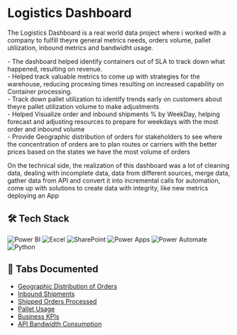 # Logistics Dashboard

The Logistics Dashboard is a real world data project where i worked with a company to fulfill theyre general metrics needs, orders volume, pallet utilization, inbound metrics and bandwidht usage. <p> - The dashboard helped identify containers out of SLA to track down what happened, resulting on revenue.<br> - Helped track valuable metrics to come up with strategies for the warehouse, reducing procesing times resulting on increased capability on Container processing. <br> - Track down pallet utilization to identify trends early on customers about theyre pallet utilization volume to make adjustments <br> - Helped Visualize order and inbound shipments %  by WeekDay, helping forecast and adjusting resources to prepare for weekdays with the most order and inbound volume <br> - Provide Geographic distribution of orders for stakeholders to see where the concentration of orders are to plan routes or carriers with the better prices based on the states we have the most volume of orders 
<p>
On the technical side, the realization of this dashboard was a lot of cleaning data, dealing with incomplete data, data from different sources, merge data, gather data from API and convert it into incremental calls for automation, come up with solutions to create data with integrity, like new metrics deploying an App 

## 🛠️ Tech Stack

![Power BI](https://img.shields.io/badge/Power%20BI-F2C811?logo=powerbi&logoColor=white&style=for-the-badge)
![Excel](https://img.shields.io/badge/Excel-217346?logo=microsoftexcel&logoColor=white&style=for-the-badge)
![SharePoint](https://img.shields.io/badge/SharePoint-0078D4?logo=microsoftsharepoint&logoColor=white&style=for-the-badge)
![Power Apps](https://img.shields.io/badge/Power%20Apps-742774?logo=powerapps&logoColor=white&style=for-the-badge)
![Power Automate](https://img.shields.io/badge/Power%20Automate-0066FF?logo=powerautomate&logoColor=white&style=for-the-badge)
![Python](https://img.shields.io/badge/Python-3776AB?logo=python&logoColor=white&style=for-the-badge)

## 📑 Tabs Documented
- [Geographic Distribution of Orders](Dashboard%20Tabs/Geographic%20Distribution%20of%20Orders%20Tab.md)
- [Inbound Shipments](Dashboard%20Tabs/Inbound%20Shipments%20Tab.md)
- [Shipped Orders Processed](Dashboard%20Tabs/Shipped%20Orders%20Processed%20Tab.md)
- [Pallet Usage](Dashboard%20Tabs/Pallet%20Usage%20Tab.md)
- [Business KPIs](Dashboard%20Tabs/Business%20KPIs.md)
- [API Bandwidth Consumption](Dashboard%20Tabs/API%20Bandwidth%20Consumption%20Tab.md)




